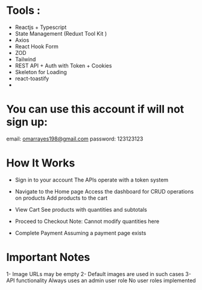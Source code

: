 # Tools :
- Reactjs + Typescript
- State Management (Reduxt Tool Kit )
- Axios
- React Hook Form
- ZOD
- Tailwind
- REST API + Auth with Token + Cookies
- Skeleton for Loading
- react-toastify
- 
# You can use this account if will not sign up:
  email: omarrayes198@gmail.com
  password: 123123123
  
# How It Works
- Sign in to your account
    The APIs operate with a token system
    
- Navigate to the Home page
   Access the dashboard for CRUD operations on products
   Add products to the cart
  
- View Cart
   See products with quantities and subtotals

- Proceed to Checkout
   Note: Cannot modify quantities here
  
- Complete Payment
   Assuming a payment page exists
  
# Important Notes
1- Image URLs may be empty
2- Default images are used in such cases
3- API functionality
    Always uses an admin user role
    No user roles implemented
